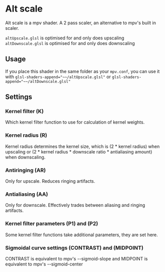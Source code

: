 # Alt scale
Alt scale is a mpv shader. A 2 pass scaler, an alternative to mpv's built in scaler.

`altUpscale.glsl` is optimised for and only does upscaling\
`altDownscale.glsl` is optimised for and only does downscaling

## Usage
If you place this shader in the same folder as your `mpv.conf`, you can use it with `glsl-shaders-append="~~/altUpscale.glsl"` or `glsl-shaders-append="~~/altDownscale.glsl"`

## Settings
### Kernel filter (K)
Which kernel filter function to use for calculation of kernel weights.

### Kernel radius (R)
Kernel radius determines the kernel size, which is (2 * kernel radius) when upscaling or (2 * kernel radius * downscale ratio * antialiasing amount) when downscaling.

### Antiringing (AR)
Only for upscale. Reduces ringing artifacts.

### Antialiasing (AA)
Only for downscale. Effectively trades between aliasing and ringing artifacts.

### Kernel filter parameters (P1) and (P2)
Some kernel filter functions take additional parameters, they are set here.

### Sigmoidal curve settings (CONTRAST) and (MIDPOINT)
CONTRAST is equivalent to mpv's --sigmoid-slope and MIDPOINT is equivalent to mpv's --sigmoid-center
